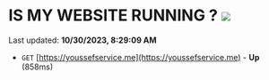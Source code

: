 # IS MY WEBSITE RUNNING ? [![](https://img.shields.io/static/v1?label=Sponsor&message=%E2%9D%A4&logo=GitHub&color=%23fe8e86)](https://github.com/sponsors/<username>)

Last updated: **10/30/2023, 8:29:09 AM**

- `GET` [https://youssefservice.me](https://youssefservice.me) - **Up** (858ms)
